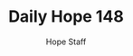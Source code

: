 ---
image: /assets/img/daily-hope-default-artwork.png
title: Daily Hope 148
number: 148
categories:
  - Daily Hope
author: Hope Staff
notes: Daily Hope 148
embed: >-
  <iframe style="border-radius:12px" src="https://open.spotify.com/embed/episode/0RQ2OcZq3PUq0CIjfcA6HE?utm_source=generator" width="100%" height="352" frameBorder="0" allowfullscreen="" allow="autoplay; clipboard-write; encrypted-media; fullscreen; picture-in-picture" loading="lazy"></iframe>
---